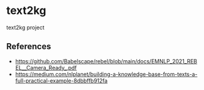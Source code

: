 # text2kg
text2kg project


## References
- https://github.com/Babelscape/rebel/blob/main/docs/EMNLP_2021_REBEL__Camera_Ready_.pdf
- https://medium.com/nlplanet/building-a-knowledge-base-from-texts-a-full-practical-example-8dbbffb912fa
